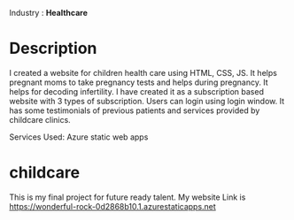 Industry : **Healthcare**

# Description
I created a website for children health care using HTML, CSS, JS. It helps pregnant moms to take pregnancy tests and helps during pregnancy. It helps for decoding infertility. I have created it as a subscription based website with 3 types of subscription. Users can login using login window. It has some testimonials of previous patients and services provided by childcare clinics.

Services Used:
Azure static web apps

# childcare
This is my final project for future ready talent.
My website Link is https://wonderful-rock-0d2868b10.1.azurestaticapps.net
